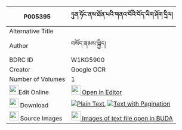 |P005395|ཏུན་ཧོང་ནས་ཐོན་པའི་གནའ་བོའི་བོད་ཡིག་ཤོག་དྲིལ། 
| --- | --- 
|Alternative Title |
|Author| བསོད་ནམས་སྐྱིད།
|BDRC ID | W1KG5900
|Creator | Google OCR
|Number of Volumes| 1
|<img width="25" src="https://img.icons8.com/color/25/000000/edit-property.png">Edit Online| [<img width="25" src="https://avatars.githubusercontent.com/u/45091458?s=200&v=4"> Open in Editor](http://editor.openpecha.org/P005395)
|<img width="25" src="https://img.icons8.com/fluent/48/000000/download-2.png"/>  Download | [![](https://img.icons8.com/color/20/000000/txt.png)Plain Text](https://github.com/Openpecha/P005395/releases/download/v1/tun_hong_ne_tonpa_i_nawo_i_boy_plain_P005395.zip), [![](https://img.icons8.com/color/20/000000/txt.png)Text with Pagination](https://github.com/Openpecha/P005395/releases/download/v1/tun_hong_ne_tonpa_i_nawo_i_boy_pages_P005395.zip)
|<img width="25" src="https://img.icons8.com/plasticine/100/000000/pictures-folder.png"/>  Source Images | [<img width="25" src="https://library.bdrc.io/icons/BUDA-small.svg"> Images of text file open in BUDA](https://library.bdrc.io/show/bdr:W1KG5900)